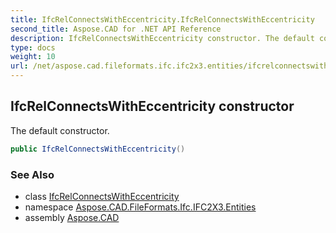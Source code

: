 ```yaml
---
title: IfcRelConnectsWithEccentricity.IfcRelConnectsWithEccentricity
second_title: Aspose.CAD for .NET API Reference
description: IfcRelConnectsWithEccentricity constructor. The default constructor
type: docs
weight: 10
url: /net/aspose.cad.fileformats.ifc.ifc2x3.entities/ifcrelconnectswitheccentricity/ifcrelconnectswitheccentricity/
---
```

## IfcRelConnectsWithEccentricity constructor

The default constructor.

```csharp
public IfcRelConnectsWithEccentricity()
```

### See Also

* class [IfcRelConnectsWithEccentricity](../)
* namespace [Aspose.CAD.FileFormats.Ifc.IFC2X3.Entities](../../ifcrelconnectswitheccentricity/)
* assembly [Aspose.CAD](../../../)


